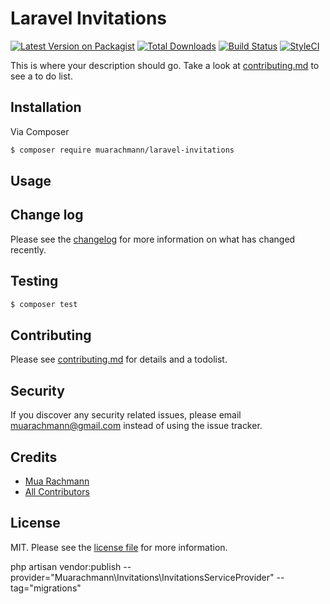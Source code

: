 # Laravel Invitations

[![Latest Version on Packagist][ico-version]][link-packagist]
[![Total Downloads][ico-downloads]][link-downloads]
[![Build Status][ico-travis]][link-travis]
[![StyleCI][ico-styleci]][link-styleci]

This is where your description should go. Take a look at [contributing.md](contributing.md) to see a to do list.

## Installation

Via Composer

``` bash
$ composer require muarachmann/laravel-invitations
```

## Usage

## Change log

Please see the [changelog](changelog.md) for more information on what has changed recently.

## Testing

``` bash
$ composer test
```

## Contributing

Please see [contributing.md](contributing.md) for details and a todolist.

## Security

If you discover any security related issues, please email muarachmann@gmail.com instead of using the issue tracker.

## Credits

- [Mua Rachmann][link-author]
- [All Contributors][link-contributors]

## License

MIT. Please see the [license file](license.md) for more information.

[ico-version]: https://img.shields.io/packagist/v/muarachmann/laravel-invitations.svg?style=flat-square
[ico-downloads]: https://img.shields.io/packagist/dt/muarachmann/laravel-invitations.svg?style=flat-square
[ico-travis]: https://img.shields.io/travis/muarachmann/laravel-invitations/master.svg?style=flat-square
[ico-styleci]: https://styleci.io/repos/12345678/shield

[link-packagist]: https://packagist.org/packages/muarachmann/laravel-invitations
[link-downloads]: https://packagist.org/packages/muarachmann/laravel-invitations
[link-travis]: https://travis-ci.org/muarachmann/laravel-invitations
[link-styleci]: https://styleci.io/repos/12345678
[link-author]: https://github.com/muarachmann
[link-contributors]: ../../contributors

php artisan vendor:publish --provider="Muarachmann\Invitations\InvitationsServiceProvider" --tag="migrations"
